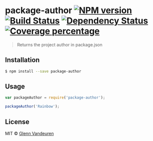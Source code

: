 # package-author [![NPM version][npm-image]][npm-url] [![Build Status][travis-image]][travis-url] [![Dependency Status][daviddm-image]][daviddm-url] [![Coverage percentage][coveralls-image]][coveralls-url]
> Returns the project author in package.json

## Installation

```sh
$ npm install --save package-author
```

## Usage

```js
var packageAuthor = require('package-author');

packageAuthor('Rainbow');
```
## License

MIT © [Glenn Vandeuren]()


[npm-image]: https://badge.fury.io/js/package-author.svg
[npm-url]: https://npmjs.org/package/package-author
[travis-image]: https://travis-ci.org/VandeurenGlenn/package-author.svg?branch=master
[travis-url]: https://travis-ci.org/VandeurenGlenn/package-author
[daviddm-image]: https://david-dm.org/VandeurenGlenn/package-author.svg?theme=shields.io
[daviddm-url]: https://david-dm.org/VandeurenGlenn/package-author
[coveralls-image]: https://coveralls.io/repos/VandeurenGlenn/package-author/badge.svg
[coveralls-url]: https://coveralls.io/r/VandeurenGlenn/package-author
